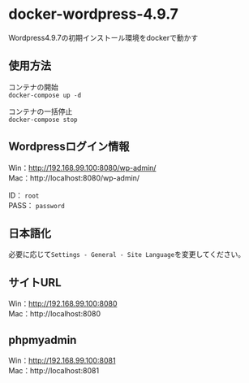 # docker-wordpress-4.9.7
Wordpress4.9.7の初期インストール環境をdockerで動かす

## 使用方法
コンテナの開始  
`docker-compose up -d`  

コンテナの一括停止  
`docker-compose stop`  

## Wordpressログイン情報
Win：http://192.168.99.100:8080/wp-admin/  
Mac：http://localhost:8080/wp-admin/  

ID： `root`  
PASS： `password`  

## 日本語化
必要に応じて`Settings - General - Site Language`を変更してください。  

## サイトURL
Win：http://192.168.99.100:8080  
Mac：http://localhost:8080  

## phpmyadmin
Win：http://192.168.99.100:8081  
Mac：http://localhost:8081  

